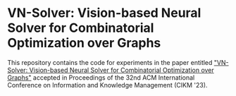 # VN-Solver: Vision-based Neural Solver for Combinatorial Optimization over Graphs
This repository contains the code for experiments in the paper entitled ["VN-Solver: Vision-based Neural Solver for Combinatorial Optimization over Graphs"](https://arxiv.org/abs/2308.03185)  accepted in Proceedings of the 32nd ACM International Conference on Information and Knowledge Management (CIKM '23).
